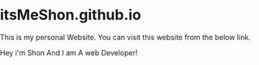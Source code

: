 # itsMeShon.github.io
This is my personal Website. You can visit this website from the below link.
<body> 

Hey i'm Shon And I am A web Developer!
  
  
  <style> 
    
    body{
	width: 100%;
	float: left;
	background-image: url(https://i.pinimg.com/originals/dd/50/b6/dd50b6932dfd6ff35c020c63f7e1213f.gif);
	height: auto;
	padding: 20px 0px;
	background-size: 100%;
	background-repeat: no-repeat;
}
  </style>


</body>

